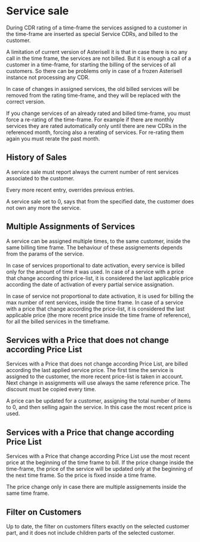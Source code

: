 # Service sale

During CDR rating of a time-frame the services assigned to a customer in the time-frame are inserted as special Service CDRs, and billed to the customer.

A limitation of current version of Asterisell it is that in case there is no any call in the time frame, the services are not billed. But it is enough a call of a customer in a time-frame, for starting the billing of the services of all customers. So there can be problems only in case of a frozen Asterisell instance not processing any CDR.

In case of changes in assigned services, the old billed services will be removed from the rating time-frame, and they will be replaced with the correct version.

If you change services of an already rated and billed time-frame, you must force a re-rating of the time-frame. For example if there are monthly services they are rated automatically only until there are new CDRs in the referenced month, forcing also a rerating of services. For re-rating them again you must rerate the past month.

## History of Sales

A service sale must report always the current number of rent services associated to the customer.

Every more recent entry, overrides previous entries.

A service sale set to 0, says that from the specified date, the customer does not own any more the service.

## Multiple Assignments of Services

A service can be assigned multiple times, to the same customer, inside the same billing time frame. The behaviour of these assignements depends from the params of the service.

In case of services proportional to date activation, every service is billed only for the amount of time it was used. In case of a service with a price that change according thi price-list, it is considered the last applicable price according the date of activation of every partial service assignation.

In case of service not proportional to date activation, it is used for billing the max number of rent services, inside the time frame. In case of a service with a price that change according the price-list, it is considered the last applicable price (the more recent price inside the time frame of reference), for all the billed services in the timeframe.

## Services with a Price that does not change according Price List

Services with a Price that does not change according Price List, are billed according the last applied service price. The first time the service is assigned to the customer, the more recent price-list is taken in account. Next change in assignments will use always the same reference price. The discount must be copied every time.

A price can be updated for a customer, assigning the total number of items to 0, and then selling again the service. In this case the most recent price is used.

## Services with a Price that change according Price List

Services with a Price that change according Price List use the most recent price at the beginning of the time frame to bill. If the price change inside the time-frame, the price of the service will be updated only at the beginning of the next time frame. So the price is fixed inside a time frame.

The price change only in case there are multiple assignements inside the same time frame.

## Filter on Customers

Up to date, the filter on customers filters exactly on the selected customer part, and it does not include children parts of the selected customer.
